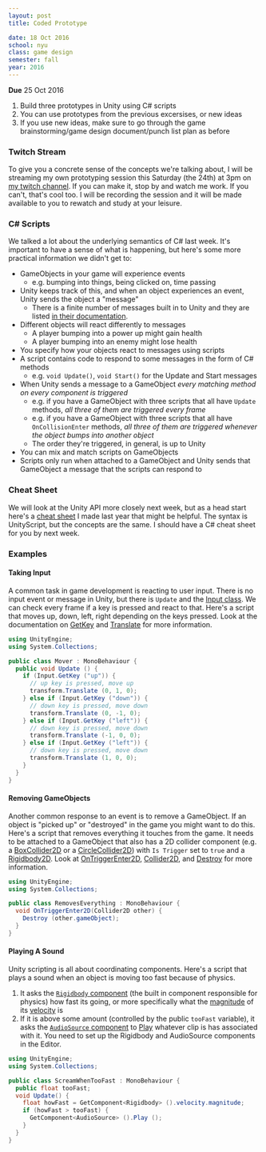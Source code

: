 ```yaml
---
layout: post
title: Coded Prototype

date: 18 Oct 2016
school: nyu
class: game design
semester: fall
year: 2016
--- 
```


**Due** 25 Oct 2016

1. Build three prototypes in Unity using C# scripts
2. You can use prototypes from the previous excersises, or new ideas
3. If you use new ideas, make sure to go through the game brainstorming/game design document/punch list plan as before

### Twitch Stream

To give you a concrete sense of the concepts we're talking about, I will be streaming my own prototyping session this Saturday (the 24th) at 3pm on [my twitch channel](twitch.tv/ramseynasser). If you can make it, stop by and watch me work. If you can't, that's cool too. I will be recording the session and it will be made available to you to rewatch and study at your leisure.

### C# Scripts

We talked a lot about the underlying semantics of C# last week. It's important to have a sense of what is happening, but here's some more practical information we didn't get to:

* GameObjects in your game will experience events
  * e.g. bumping into things, being clicked on, time passing
* Unity keeps track of this, and when an object experiences an event, Unity sends the object a "message"
  * There is a finite number of messages built in to Unity and they are listed [in their documentation](https://docs.unity3d.com/ScriptReference/MonoBehaviour.html).
* Different objects will react differently to messages
  * A player bumping into a power up might gain health
  * A player bumping into an enemy might lose health
* You specify how your objects react to messages using scripts
* A script contains code to respond to some messages in the form of C# methods
  * e.g. `void Update()`, `void Start()` for the Update and Start messages
* When Unity sends a message to a GameObject *every matching method on every component is triggered*
  * e.g. if you have a GameObject with three scripts that all have `Update` methods, *all three of them are triggered every frame*
  * e.g. if you have a GameObject with three scripts that all have `OnCollisionEnter` methods, *all three of them are triggered whenever the object bumps into another object*
  * The order they're triggered, in general, is up to Unity
* You can mix and match scripts on GameObjects
* Scripts only run when attached to a GameObject and Unity sends that GameObject a message that the scripts can respond to

### Cheat Sheet
We will look at the Unity API more closely next week, but as a head start here's a [cheat sheet](http://nas.sr/teaching/2015/game-design-studio/unity-cheat-sheet/) I made last year that might be helpful. The syntax is UnityScript, but the concepts are the same. I should have a C# cheat sheet for you by next week.

### Examples

#### Taking Input
A common task in game development is reacting to user input. There is no input event or message in Unity, but there is `Update` and the [Input class](https://docs.unity3d.com/ScriptReference/Input.html). We can check every frame if a key is pressed and react to that. Here's a script that moves up, down, left, right depending on the keys pressed. Look at the documentation on [GetKey](https://docs.unity3d.com/ScriptReference/Input.GetKey.html) and [Translate](https://docs.unity3d.com/ScriptReference/Transform.Translate.html) for more information.

```csharp
using UnityEngine;
using System.Collections;

public class Mover : MonoBehaviour {
  public void Update () {
    if (Input.GetKey ("up")) {
      // up key is pressed, move up
      transform.Translate (0, 1, 0);
    } else if (Input.GetKey ("down")) {
      // down key is pressed, move down
      transform.Translate (0, -1, 0);
    } else if (Input.GetKey ("left")) {
      // down key is pressed, move down
      transform.Translate (-1, 0, 0);
    } else if (Input.GetKey ("left")) {
      // down key is pressed, move down
      transform.Translate (1, 0, 0);
    }
  }
}
```

#### Removing GameObjects
Another common response to an event is to remove a GameObject. If an object is "picked up" or "destroyed" in the game you might want to do this. Here's a script that removes everything it touches from the game. It needs to be attached to a GameObject that also has a 2D collider component (e.g. a [BoxCollider2D](https://docs.unity3d.com/Manual/class-BoxCollider2D.html) or a [CircleCollider2D](https://docs.unity3d.com/Manual/class-CircleCollider2D.html)) with `Is Trigger` set to `true` and a [Rigidbody2D](https://docs.unity3d.com/Manual/class-Rigidbody2D.html). Look at [OnTriggerEnter2D](https://docs.unity3d.com/ScriptReference/MonoBehaviour.OnTriggerEnter2D.html), [Collider2D](https://docs.unity3d.com/ScriptReference/Collider2D.html), and [Destroy](https://docs.unity3d.com/ScriptReference/Object.Destroy.html) for more information.

```csharp
using UnityEngine;
using System.Collections;

public class RemovesEverything : MonoBehaviour {
  void OnTriggerEnter2D(Collider2D other) {
    Destroy (other.gameObject);
  }
}
```

#### Playing A Sound
Unity scripting is all about coordinating components. Here's a script that plays a sound when an object is moving too fast because of physics. 

1. It asks the [`Rigidbody` component](https://docs.unity3d.com/ScriptReference/Rigidbody.html) (the built in component responsible for physics) how fast its going, or more specifically what the [magnitude](https://docs.unity3d.com/ScriptReference/Vector3-magnitude.html) of its [velocity](https://docs.unity3d.com/ScriptReference/Rigidbody-velocity.html) is
2. If it is above some amount (controlled by the public `tooFast` variable), it asks the [`AudioSource` component](https://docs.unity3d.com/ScriptReference/AudioSource.html) to [Play](https://docs.unity3d.com/ScriptReference/AudioSource.Play.html) whatever clip is has associated with it. You need to set up the Rigidbody and AudioSource components in the Editor.

```csharp
using UnityEngine;
using System.Collections;

public class ScreamWhenTooFast : MonoBehaviour {
  public float tooFast;
  void Update() {
    float howFast = GetComponent<Rigidbody> ().velocity.magnitude;
    if (howFast > tooFast) {
      GetComponent<AudioSource> ().Play ();
    }
  }
}
```

